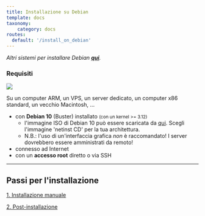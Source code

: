 ```yaml
---
title: Installazione su Debian
template: docs
taxonomy:
    category: docs
routes:
  default: '/install_on_debian'
---
```


*Altri sistemi per installare Debian **[qui](/install)**.*

### Requisiti

![](image://debian-logo.png?resize=100)

Su un computer ARM, un VPS, un server dedicato, un computer x86 standard, un vecchio Macintosh, ...

* con **Debian 10** (Buster) installato <small>(con un kernel >= 3.12)</small>
   * l'immagine ISO di Debian 10 può essere scaricata da [qui](https://www.debian.org/releases/buster/debian-installer/). Scegli l'immagine 'netinst CD' per la tua architettura.
   * N.B.: l'uso di un'interfaccia grafica *non* è raccomandato! I server dovrebbero essere amministrati da remoto! 
* connesso ad Internet
* con un **accesso root** diretto o via SSH

---

## Passi per l'installazione

<a class="btn btn-lg btn-default" href="/install_manually">1. Installazione manuale</a>

<a class="btn btn-lg btn-default" href="/postinstall">2. Post-installazione</a>
